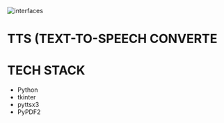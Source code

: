 ![interfaces](https://github.com/user-attachments/assets/9146a950-30c2-4f10-a132-ee23be7782ef)
# TTS (TEXT-TO-SPEECH CONVERTE

# TECH STACK
- Python
- tkinter
- pyttsx3
- PyPDF2

